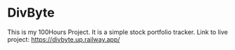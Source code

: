 # DivByte
This is my 100Hours Project. It is a simple stock portfolio tracker. 
Link to live project: https://divbyte.up.railway.app/
<!-- 
**Link to project:** https://www.bellasalonoceanside.com/

![alt tag](bellalanding.png)

## How It's Made:

**Tech used:** HTML, CSS, JavaScript

Made using HTML, CSS, and JavaScript. It is fully responsive on any device, and includes a contact form and image modals for easier viewing of images 
on mobile.

## Optimizations

Optimizations include improving accesibility such as adding image modals for mobile and larger text, as well as improving loading times of pages 
by compressing images to reduce file size.

## Lessons Learned:

During this project, I learned about how to work with a client to meet their demands. I learned how to connect different disparate ideas together and make them mesh. I also learned a lot about modals, as that was a necessary part of the project. I had a lot of fun learning about modals because of the use cases they bring. I am excited to see what else I can build that uses modals.


Credits:

	Demo Images:
		Unsplash (unsplash.com)

	Icons:
		Font Awesome (fontawesome.io)

	Other:
		jQuery (jquery.com)
		Scrollex (github.com/ajlkn/jquery.scrollex)
		Responsive Tools (github.com/ajlkn/responsive-tools) -->
